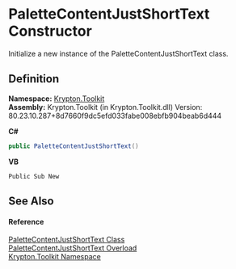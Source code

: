 # PaletteContentJustShortText Constructor


Initialize a new instance of the PaletteContentJustShortText class.



## Definition
**Namespace:** <a href="79d2eac2-21f4-54ff-7552-b20c33c30600.md">Krypton.Toolkit</a>  
**Assembly:** Krypton.Toolkit (in Krypton.Toolkit.dll) Version: 80.23.10.287+8d7660f9dc5efd033fabe008ebfb904beab6d444

**C#**
``` C#
public PaletteContentJustShortText()
```
**VB**
``` VB
Public Sub New
```



## See Also


#### Reference
<a href="0e0c90a3-3e73-7ba9-b556-35008096d90f.md">PaletteContentJustShortText Class</a>  
<a href="d62ca586-bbe7-7330-5b3d-03c1e0c37cba.md">PaletteContentJustShortText Overload</a>  
<a href="79d2eac2-21f4-54ff-7552-b20c33c30600.md">Krypton.Toolkit Namespace</a>  
